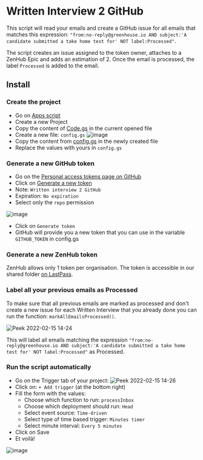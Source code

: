 # Written Interview 2 GitHub

This script will read your emails and create a GitHub issue for all emails that matches this expression: `"from:no-reply@greenhouse.io AND subject:'A candidate submitted a take home test for' NOT label:Processed"`.

The script creates an issue assigned to the token owner, attaches to a ZenHub Epic and adds an estimation of 2. Once the email is processed, the label `Processed` is added to the email.

## Install

### Create the project

- Go on [Apps script](https://script.google.com/home)
- Create a new Project
- Copy the content of [Code.gs](./Code.gs) in the current opened file
- Create a new file: `config.gs`
![image](https://user-images.githubusercontent.com/2707508/154069553-23f2083f-6994-4a92-b907-82d0c1cb0ef1.png)
- Copy the content from [config.gs](./config.gs) in the newly created file
- Replace the values with yours in `config.gs`

### Generate a new GitHub token

- Go on the [Personal access tokens page on GitHub](https://github.com/settings/tokens)
- Click on [Generate a new token](https://github.com/settings/tokens/new)
- Note: `Written interview 2 GitHub`
- Expiration: `No expiration`
- Select only the `repo` permission

![image](https://user-images.githubusercontent.com/2707508/154070340-97f07391-95aa-4b8e-ba29-ebb6dd5a7d0b.png)

- Click on `Generate token`
- GitHub will provide you a new token that you can use in the variable `GITHUB_TOKEN` in config.gs

### Generate a new ZenHub token

ZenHub allows only 1 token per organisation. The token is accessible in our shared folder [on LastPass](https://lastpass.com/).

### Label all your previous emails as Processed

To make sure that all previous emails are marked as processed and don't create a new issue for each Written Interview that you already done you can run the function: `markAllEmailsProcessed()`.

![Peek 2022-02-15 14-24](https://user-images.githubusercontent.com/2707508/154070862-7b3e3a3a-846f-48af-9501-272dbdf94c67.gif)

This will label all emails matching the expression `"from:no-reply@greenhouse.io AND subject:'A candidate submitted a take home test for' NOT label:Processed"` as Processed.

### Run the script automatically

- Go on the Trigger tab of your project:
![Peek 2022-02-15 14-26](https://user-images.githubusercontent.com/2707508/154071210-51bbd6f6-5d69-4e48-80dc-353bfdba185b.gif)
- Click on: `+ Add trigger` (at the bottom right)
- Fill the form with the values:
  - Choose which function to run: `processInbox`
  - Choose which deployment should run: `Head`
  - Select event source: `Time-driven`
  - Select type of time based trigger: `Minutes timer`
  - Select minute interval: `Every 5 minutes`
- Click on Save
- Et voilà!

![image](https://user-images.githubusercontent.com/2707508/154071421-2e01d60c-5ee7-42c0-a89d-a29e78305206.png)